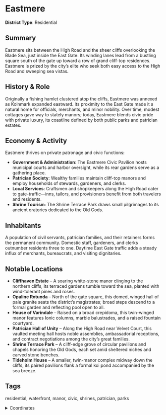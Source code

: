 # Eastmere

**District Type**: Residential

## Summary

Eastmere sits between the High Road and the sheer cliffs overlooking the Blade Sea, just inside the East Gate. Its winding lanes lead from a bustling square south of the gate up toward a row of grand cliff-top residences. Eastmere is prized by the city’s elite who seek both easy access to the High Road and sweeping sea vistas.

## History & Role

Originally a fishing hamlet clustered atop the cliffs, Eastmere was annexed as Kolnmark expanded eastward. Its proximity to the East Gate made it a natural home for officials, merchants, and minor nobility. Over time, modest cottages gave way to stately manors; today, Eastmere blends civic pride with private luxury, its coastline defined by both public parks and patrician estates.

## Economy & Activity

Eastmere thrives on private patronage and civic functions:  
- **Government & Administration**: The Eastmere Civic Pavilion hosts municipal courts and harbor oversight, while its rear gardens serve as a gathering place.  
- **Patrician Society**: Wealthy families maintain cliff-top manors and employ households of stewards, gardeners, and clerks.  
- **Local Services**: Craftsmen and shopkeepers along the High Road cater to gate-traffic—inns, tailors, and provisioners benefit from both travelers and residents.  
- **Shrine Tourism**: The Shrine Terrace Park draws small pilgrimages to its ancient oratories dedicated to the Old Gods.

## Inhabitants

A population of civil servants, patrician families, and their retainers forms the permanent community. Domestic staff, gardeners, and clerks outnumber residents three to one. Daytime East Gate traffic adds a steady influx of merchants, bureaucrats, and visiting dignitaries.

## Notable Locations

- **Cliffhaven Estate** – A soaring white-stone manor clinging to the northern cliffs, its terraced gardens tumble toward the sea, planted with wind-tolerant pines and roses.  
- **Opaline Rotunda** – North of the gate square, this domed, winged hall of pale granite seats the district’s magistrates; broad steps descend to a formal garden and reflecting pool open to all.  
- **House of Varindale** – Raised on a broad crepidoma, this twin-winged manor features Ionic columns, marble balustrades, and a raised fountain courtyard.  
- **Patrician Hall of Unity** – Along the High Road near Velvet Court, this vaulted meeting hall hosts noble assemblies, ambassadorial receptions, and contract negotiations among the city’s great families.  
- **Shrine Terrace Park** – A cliff-edge grove of circular pavilions and chapels honoring the Old Gods, each set amid sheltered niches and carved stone benches.  
- **Tideholm House** – A smaller, twin-manor complex midway down the cliffs, its paired pavilions flank a formal koi pond accompanied by the sea breeze.

## Tags

residential, waterfront, manor, civic, shrines, patrician, parks


<details>
<summary>Coordinates</summary>

- [7554,2962]
- [7788,4444]
- [7884,4536]
- [7942,4658]
- [7946,4696]
- [7898,4762]
- [8008,4970]
- [8138,4926]
- [8534,4556]
- [8494,4466]
- [8486,4364]
- [8514,4290]
- [8502,4230]
- [8512,4146]
- [8460,4022]
- [8356,3772]
- [8290,3648]
- [8230,3598]
- [8232,3566]
- [8168,3522]
- [8150,3478]
- [8042,3378]
- [8028,3324]
- [7936,3204]
- [7846,3186]
- [7892,3142]
- [7858,3026]
- [7886,2860]
- [7812,2864]
- [7802,2904]
- [7694,2912]
- [7666,2938]

</details>
